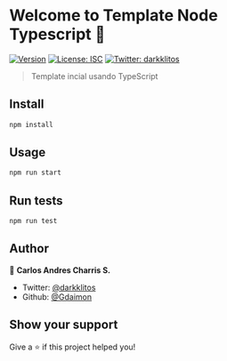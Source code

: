 # Welcome to Template Node Typescript 👋
[![Version](https://img.shields.io/npm/v/.svg)](https://www.npmjs.com/package/)
[![License: ISC](https://img.shields.io/badge/License-ISC-yellow.svg)](#)
[![Twitter: darkklitos](https://img.shields.io/twitter/follow/darkklitos.svg?style=social)](https://twitter.com/darkklitos)

> Template incial usando TypeScript

## Install

```sh
npm install
```

## Usage

```sh
npm run start
```

## Run tests

```sh
npm run test
```

## Author

👤 **Carlos Andres Charris S.**

* Twitter: [@darkklitos](https://twitter.com/darkklitos)
* Github: [@Gdaimon](https://github.com/Gdaimon)

## Show your support

Give a ⭐️ if this project helped you!